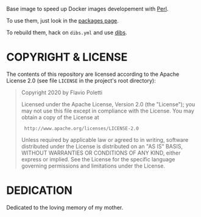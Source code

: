 Base image to speed up Docker images developement with [Perl][].

To use them, just look in the [packages page][].

To rebuild them, hack on `dibs.yml` and use [dibs][].


# COPYRIGHT & LICENSE

The contents of this repository are licensed according to the Apache
License 2.0 (see file `LICENSE` in the project's root directory):

>  Copyright 2020 by Flavio Poletti
>
>  Licensed under the Apache License, Version 2.0 (the "License");
>  you may not use this file except in compliance with the License.
>  You may obtain a copy of the License at
>
>      http://www.apache.org/licenses/LICENSE-2.0
>
>  Unless required by applicable law or agreed to in writing, software
>  distributed under the License is distributed on an "AS IS" BASIS,
>  WITHOUT WARRANTIES OR CONDITIONS OF ANY KIND, either express or implied.
>  See the License for the specific language governing permissions and
>  limitations under the License.

# DEDICATION

Dedicated to the loving memory of my mother.

[Perl]: https://www.perl.org/
[dibs]: https://github.com/polettix/dibs/
[packages page]: https://github.com/polettix/perldi/packages?package_type=Docker
